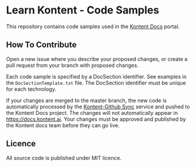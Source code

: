 # Learn Kontent - Code Samples

This repository contains code samples used in the [Kontent Docs](https://docs.kontent.ai/) portal.

## How To Contribute

Open a new issue where you describe your proposed changes, or create a pull request from your branch with proposed changes.

Each code sample is specified by a DocSection identifier. See examples in the `DocSectionTemplate.txt` file. The DocSection identifier must be unique for each technology. 

If your changes are merged to the master branch, the new code is automatically processed by the [Kontent-Github Sync](https://github.com/KenticoDocs/kontent-docs-github-reader) service and pushed to the Kontent Docs project. The changes will not automatically appear in <https://docs.kontent.ai>. Your changes must be approved and published by the Kontent docs team before they can go live.

## Licence

All source code is published under MIT licence.
